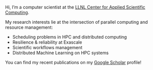 Hi, I’m a computer scientist at the [LLNL Center for Applied Scientific Computing](https://computing.llnl.gov/casc). 

My research interests lie at the intersection of parallel computing and resource management:
- Scheduling problems in HPC and distributed computing
- Resilience & reliability at Exascale
- Scientific workflows management
- Distributed Machine Learning on HPC systems

You can find my recent publications on my [Google Scholar](https://scholar.google.com/citations?hl=en&user=hL9eZlQAAAAJ&view_op=list_works&sortby=pubdate) profile!
